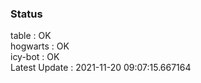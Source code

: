 ### Status


table : OK  
hogwarts : OK  
icy-bot : OK  
Latest Update : 2021-11-20 09:07:15.667164
